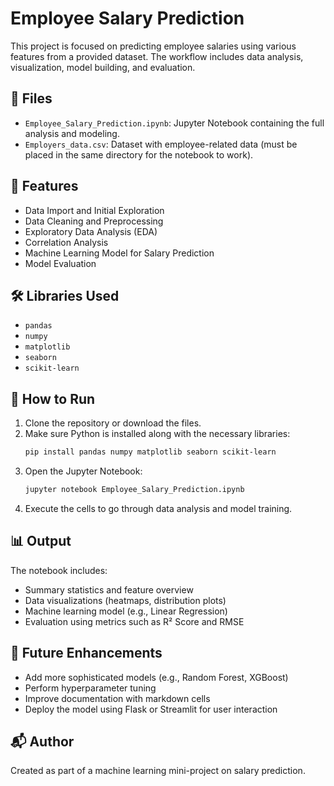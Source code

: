 
# Employee Salary Prediction

This project is focused on predicting employee salaries using various features from a provided dataset. The workflow includes data analysis, visualization, model building, and evaluation.

## 📁 Files

- `Employee_Salary_Prediction.ipynb`: Jupyter Notebook containing the full analysis and modeling.
- `Employers_data.csv`: Dataset with employee-related data (must be placed in the same directory for the notebook to work).

## 📌 Features

- Data Import and Initial Exploration
- Data Cleaning and Preprocessing
- Exploratory Data Analysis (EDA)
- Correlation Analysis
- Machine Learning Model for Salary Prediction
- Model Evaluation

## 🛠️ Libraries Used

- `pandas`
- `numpy`
- `matplotlib`
- `seaborn`
- `scikit-learn`

## 🚀 How to Run

1. Clone the repository or download the files.
2. Make sure Python is installed along with the necessary libraries:
   ```bash
   pip install pandas numpy matplotlib seaborn scikit-learn
   ```
3. Open the Jupyter Notebook:
   ```bash
   jupyter notebook Employee_Salary_Prediction.ipynb
   ```
4. Execute the cells to go through data analysis and model training.

## 📊 Output

The notebook includes:
- Summary statistics and feature overview
- Data visualizations (heatmaps, distribution plots)
- Machine learning model (e.g., Linear Regression)
- Evaluation using metrics such as R² Score and RMSE

## 🧠 Future Enhancements

- Add more sophisticated models (e.g., Random Forest, XGBoost)
- Perform hyperparameter tuning
- Improve documentation with markdown cells
- Deploy the model using Flask or Streamlit for user interaction

## 📬 Author

Created as part of a machine learning mini-project on salary prediction.

